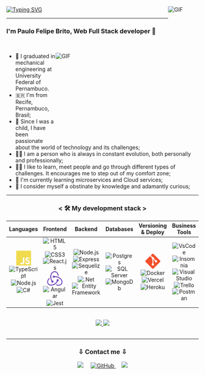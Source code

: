 <div>
  <div> 
    <picture>
      <source media="(prefers-color-scheme: dark)" srcset="https://i.gifer.com/3q63.gif">
      <source media="(prefers-color-scheme: light)" srcset="https://i.gifer.com/3q63.gif">
      <img align="right" alt="GIF" src=""  width="80" height="100"/>
    </picture>  
  </div>
  <div>
    <a href="https://git.io/typing-svg"><img src="https://readme-typing-svg.demolab.com?font=Fira+Code&size=30&pause=1000&vCenter=true&width=425&height=35&lines=%3C+Hello%2C+World!+%2F%3E" alt="Typing SVG" /></a>
    <hr>
    <h3>I'm Paulo Felipe Brito, Web Full Stack developer 👋</h3>
  </div>
</div>

<br>

<div> 
  <picture>
    <source media="(prefers-color-scheme: dark)" srcset="https://media4.giphy.com/media/l2QEdoFAgf1zmhEK4/giphy.gif?cid=790b7611ce58ba008e06848884fe6d730a51d75379bdea2f&rid=giphy.gif&ct=g">
    <source media="(prefers-color-scheme: light)" srcset="https://media4.giphy.com/media/l2QEdoFAgf1zmhEK4/giphy.gif?cid=790b7611ce58ba008e06848884fe6d730a51d75379bdea2f&rid=giphy.gif&ct=g">
    <img align="right" alt="GIF" src=""  width="375px" height="230"/>
  </picture>  
  <div>
    <ul>
      <li>📘 I graduated in mechanical engineering at University Federal of Pernambuco.
      <li>🇧🇷 I'm from Recife, Pernambuco, Brasil;</li>
      <li>🎲 Since I was a child, I have been passionate about the world of technology and its challenges;</li>
      <li>👩🏻 I am a person who is always in constant evolution, both personally and professionally;</li>
      <li>👨‍💻 I like to learn, meet people and go through different types of challenges. It encourages me to step out of my comfort zone;</li>
      <li>🌱 I'm currently learning microservices and Cloud services;</li>
      <li>💼 I consider myself a obstinate by knowledge and adamantly curious;</li>
    <ul>
  </div>
</div>

 <hr>
  <div align="center">
    <h3> < 🛠️ My development stack > </h3>
    
|   Languages  |    Frontend    |    Backend    |  Databases   |  Versioning & Deploy  |    Business Tools    |
|    :---:     |     :---:      |     :---:     |    :---:     |        :---:          |         :---:        |
| <img align="center" title="JavaScript" alt="JavaScript" height="40" width="40" src="https://raw.githubusercontent.com/devicons/devicon/master/icons/javascript/javascript-plain.svg"> <img align="center" title="TypeScript" alt="TypeScript" height="40" width="40" src="https://cdn.worldvectorlogo.com/logos/typescript-2.svg">  <img align="center" title="Node.js" alt="Node.js" height="40" width="60" src="https://upload.wikimedia.org/wikipedia/commons/thumb/d/d9/Node.js_logo.svg/2560px-Node.js_logo.svg.png"> <img align="center" alt="C#" title="C#" height="40" width="40" src="https://upload.wikimedia.org/wikipedia/commons/thumb/b/bd/Logo_C_sharp.svg/256px-Logo_C_sharp.svg.png?20221121173824">| <img align="center" title="HTML5" alt="HTML5" height="40" width="40" src="https://camo.githubusercontent.com/89a4f052af35af3ae91139b0da6496483e00d4fb645589fc4d26cf95b42f8454/68747470733a2f2f63646e2e6a7364656c6976722e6e65742f67682f64657669636f6e732f64657669636f6e2f69636f6e732f68746d6c352f68746d6c352d706c61696e2d776f72646d61726b2e737667"><img align="center" title="CSS3" alt="CSS3" height="40" width="40" src="https://camo.githubusercontent.com/b3ce9472d369cacc72c37b7be98298b051836c138eada89587178fbd41939043/68747470733a2f2f63646e2e6a7364656c6976722e6e65742f67682f64657669636f6e732f64657669636f6e2f69636f6e732f637373332f637373332d706c61696e2d776f72646d61726b2e737667"> <img align="center" title="React.js" alt="React.js" height="40" width="40" src="https://camo.githubusercontent.com/e84431cfbd9f7c44b1c20da1dde8ad407cbc31174844a428074d1e3b43faab8b/68747470733a2f2f63646e2e6a7364656c6976722e6e65742f67682f64657669636f6e732f64657669636f6e2f69636f6e732f72656163742f72656163742d6f726967696e616c2d776f72646d61726b2e737667"> <img align="center" alt="Redux" title="Redux" height="40" width="40" src="https://raw.githubusercontent.com/devicons/devicon/master/icons/redux/redux-original.svg"> <img align="center" title="Angular" alt="Angular" height="40" width="40" src="https://upload.wikimedia.org/wikipedia/commons/thumb/c/cf/Angular_full_color_logo.svg/640px-Angular_full_color_logo.svg.png"> <img align="center" title="Jest" alt="Jest" height="40" width="40" src="https://camo.githubusercontent.com/fd37a0ed465d6e14411705324a0d21739377f54ab6d0ae146c68fca8777e16c7/68747470733a2f2f63646e2e6a7364656c6976722e6e65742f67682f64657669636f6e732f64657669636f6e2f69636f6e732f6a6573742f6a6573742d706c61696e2e737667">    | <img align="center" title="Node.js" alt="Node.js" height="40" width="40" src="https://camo.githubusercontent.com/900baefb89e187c8b32cdbb3b440d1502fe8f30a1a335cc5dc5868af0142f8b1/68747470733a2f2f63646e2e6a7364656c6976722e6e65742f67682f64657669636f6e732f64657669636f6e2f69636f6e732f6e6f64656a732f6e6f64656a732d6f726967696e616c2e737667"> <img align="center" title="Express" alt="Express" height="40" width="40" src="https://camo.githubusercontent.com/40756575fc2fd74b1883ea0cc5c2a49aa7048ab58286f43a121109d69a9ea160/68747470733a2f2f63646e2e6a7364656c6976722e6e65742f67682f64657669636f6e732f64657669636f6e2f69636f6e732f657870726573732f657870726573732d6f726967696e616c2e737667"> <img align="center" title="Sequelize" alt="Sequelize" height="40" width="40" src="https://camo.githubusercontent.com/a2ef2bb116ae565bb254cbb11194dae357eb7582a8babeab337bd3932687d63d/68747470733a2f2f63646e2e6a7364656c6976722e6e65742f67682f64657669636f6e732f64657669636f6e2f69636f6e732f73657175656c697a652f73657175656c697a652d6f726967696e616c2e737667"> <img align="center" title=".Net" alt=".Net" height="40" width="40" src="https://upload.wikimedia.org/wikipedia/commons/thumb/e/ee/.NET_Core_Logo.svg/2048px-.NET_Core_Logo.svg.png"> <img align="center" title="Entity Framework" alt="Entity Framework" height="50" width="50" src="https://images.tute.io/media/topics/icons/entity-framework.png">   | <img align="center" title="POSTGRES" alt="Postgres" height="40" width="40" src="https://encrypted-tbn0.gstatic.com/images?q=tbn:ANd9GcTD8uy6VGhQeZV5GNbYsUHP6Jgxu_F6FgwkIg&usqp=CAU"><img align="center" title="SQL Server" alt="SQL Server" height="40" width="50" src="https://www.svgrepo.com/show/303229/microsoft-sql-server-logo.svg"> <img align="center" title="MongoDB" alt="MongoDb" height="40" width="50" src="https://camo.githubusercontent.com/7c2f6c198780a56de18afde538d2856e4e197ef4df3aa77c6dd1799b01289959/68747470733a2f2f63646e2e6a7364656c6976722e6e65742f67682f64657669636f6e732f64657669636f6e2f69636f6e732f6d6f6e676f64622f6d6f6e676f64622d706c61696e2d776f72646d61726b2e737667">|<img align="center" alt="GIT" title="GIT" height="40" width="40" src="https://raw.githubusercontent.com/devicons/devicon/master/icons/git/git-original.svg"> <img align="center" title="Docker" alt="Docker" height="40" width="40" src="https://camo.githubusercontent.com/240d9f9177236e5fd117a33e31e5b77b5fece5f03410fe10f5c7835937fb3506/68747470733a2f2f63646e2e6a7364656c6976722e6e65742f67682f64657669636f6e732f64657669636f6e2f69636f6e732f646f636b65722f646f636b65722d706c61696e2d776f72646d61726b2e737667">   <img align="center" alt="Vercel" title="Vercel" height="60" width="60" src="https://image.pitchbook.com/hG77CP8UhJjUMH6f59hnUSo3p2V1608196200048_200x200"> <img align="center" title="Heroku" alt="Heroku" height="40" width="40" src="https://www.coddletech.com/sites/default/files/heroku-logo.png">|<img align="center" title="VSCode" alt="VsCode" height="40" width="40" src="https://upload.wikimedia.org/wikipedia/commons/thumb/9/9a/Visual_Studio_Code_1.35_icon.svg/480px-Visual_Studio_Code_1.35_icon.svg.png"> <img align="center" title="Insomnia" alt="Insomnia" height="40" width="40" src="https://seeklogo.com/images/I/insomnia-logo-A35E09EB19-seeklogo.com.png"> <img align="center" alt="Visual Studio" title="Visual Studio" height="40" width="40" src="https://upload.wikimedia.org/wikipedia/commons/thumb/2/2c/Visual_Studio_Icon_2022.svg/2048px-Visual_Studio_Icon_2022.svg.png"><img align="center" title="Trello" alt="Trello" width="70" src="https://logosmarcas.net/wp-content/uploads/2021/03/Trello-Logo.png"><img align="center" title="Postman" alt="Postman" width="40" src="https://seeklogo.com/images/P/postman-logo-F43375A2EB-seeklogo.com.png">|
  </div>
 
<br>
 

<div>
  <div align="center">
    <a href="https://github.com/paulofelipebrito">
      <img height="160em" src="https://github-readme-stats.vercel.app/api?username=paulofelipebrito&show_icons=true&theme=dracula&include_all_commits=true&count_private=true&icon_color=36bcf7&title_color=36bcf7&bg_color=1A1D21"/>
    <img height="160em" src="https://github-readme-stats.vercel.app/api/top-langs/?username=paulofelipebrito&show_icons=true&theme=dracula&title_color=36bcf7&bg_color=1A1D21&layout=compact&langs_count=7"/>
    </a>
  </div>
</div>
    
<br>
<hr>
<div align="center">
  <h3> ⇩ Contact me ⇩ </h3><a style="margin-right: 15px;" href="https://www.linkedin.com/in/paulofelipebrito/" target="_blank"><img src="https://img.shields.io/badge/-LinkedIn-%230077B5?style=for-the-badge&logo=linkedin&logoColor=white" target="_blank"></a>
  <a style="margin-right: 15px;" href="https://github.com/paulofelipebrito" target="_blank">
    <img alt="GitHub" src="https://img.shields.io/badge/GitHub-100000?style=for-the-badge&logo=github&logoColor=white&?logoWidth=50" />
  </a>
  <a href="mailto:paulofelipebrito@gmail.com"><img src="https://img.shields.io/badge/Gmail-D14836?style=for-the-badge&logo=gmail&logoColor=white" target="_blank"></a>
</div>
